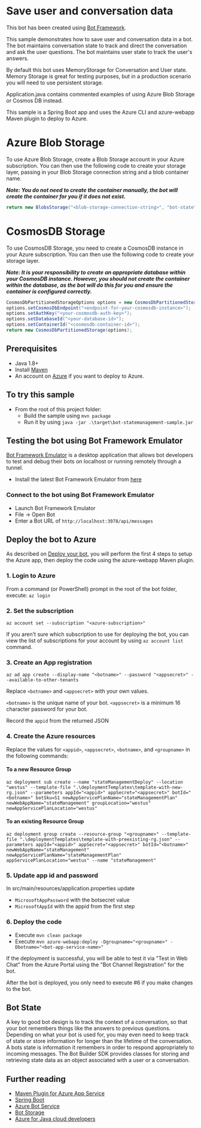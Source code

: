 # Save user and conversation data

This bot has been created using [Bot Framework](https://dev.botframework.com).

This sample demonstrates how to save user and conversation data in a bot. The bot maintains conversation state to track and direct the conversation and ask the user questions. The bot maintains user state to track the user's answers.

By default this bot uses MemoryStorage for Conversation and User state. Memory Storage is great for testing purposes, but in a production scenario you will need to use persistent storage.

Application.java contains commented examples of using Azure Blob Storage or Cosmos DB instead.

This sample is a Spring Boot app and uses the Azure CLI and azure-webapp Maven plugin to deploy to Azure.

# Azure Blob Storage

To use Azure Blob Storage, create a Blob Storage account in your Azure subscription. You can then use the following code to
create your storage layer, passing in your Blob Storage connection string and a blob container name.

***Note: You do not need to create the container manually, the bot will create the container for you if it does not exist.***

```java
return new BlobsStorage("<blob-storage-connection-string>", "bot-state");
```

# CosmosDB Storage

To use CosmosDB Storage, you need to create a CosmosDB instance in your Azure subscription. You can then use the following code to
create your storage layer.

***Note: It is your responsibility to create an appropriate database within your CosmosDB instance. However, you should **not**
create the container within the database, as the bot will do this for you and ensure the container is configured correctly.***

```java
CosmosDbPartitionedStorageOptions options = new CosmosDbPartitionedStorageOptions();
options.setCosmosDbEndpoint("<endpoint-for-your-cosmosdb-instance>");
options.setAuthKey("<your-cosmosdb-auth-key>");
options.setDatabaseId("<your-database-id>");
options.setContainerId("<cosmosdb-container-id>");
return new CosmosDbPartitionedStorage(options);
```

## Prerequisites

- Java 1.8+
- Install [Maven](https://maven.apache.org/)
- An account on [Azure](https://azure.microsoft.com) if you want to deploy to Azure.

## To try this sample
- From the root of this project folder:
  - Build the sample using `mvn package`
  - Run it by using `java -jar .\target\bot-statemanagement-sample.jar`

## Testing the bot using Bot Framework Emulator

[Bot Framework Emulator](https://github.com/microsoft/botframework-emulator) is a desktop application that allows bot developers to test and debug their bots on localhost or running remotely through a tunnel.

- Install the latest Bot Framework Emulator from [here](https://github.com/Microsoft/BotFramework-Emulator/releases)

### Connect to the bot using Bot Framework Emulator

- Launch Bot Framework Emulator
- File -> Open Bot
- Enter a Bot URL of `http://localhost:3978/api/messages`

## Deploy the bot to Azure

As described on [Deploy your bot](https://docs.microsoft.com/en-us/azure/bot-service/bot-builder-deploy-az-cli), you will perform the first 4 steps to setup the Azure app, then deploy the code using the azure-webapp Maven plugin.

### 1. Login to Azure

From a command (or PowerShell) prompt in the root of the bot folder, execute:
`az login`

### 2. Set the subscription

```
az account set --subscription "<azure-subscription>"
```

If you aren't sure which subscription to use for deploying the bot,  you can view the list of subscriptions for your account by using `az account list` command.

### 3. Create an App registration

```
az ad app create --display-name "<botname>" --password "<appsecret>" --available-to-other-tenants
```

Replace `<botname>` and `<appsecret>` with your own values.

`<botname>` is the unique name of your bot.
`<appsecret>` is a minimum 16 character password for your bot.

Record the `appid` from the returned JSON

### 4. Create the Azure resources

Replace the values for `<appid>`, `<appsecret>`, `<botname>`, and `<groupname>` in the following commands:

#### To a new Resource Group

```
az deployment sub create --name "stateManagementDeploy" --location "westus" --template-file ".\deploymentTemplates\template-with-new-rg.json" --parameters appId="<appid>" appSecret="<appsecret>" botId="<botname>" botSku=S1 newAppServicePlanName="stateManagementPlan" newWebAppName="stateManagement" groupLocation="westus" newAppServicePlanLocation="westus"
```

#### To an existing Resource Group

```
az deployment group create --resource-group "<groupname>" --template-file ".\deploymentTemplates\template-with-preexisting-rg.json" --parameters appId="<appid>" appSecret="<appsecret>" botId="<botname>" newWebAppName="stateManagement" newAppServicePlanName="stateManagementPlan" appServicePlanLocation="westus" --name "stateManagement"
```

### 5. Update app id and password

In src/main/resources/application.properties update

- `MicrosoftAppPassword` with the botsecret value
- `MicrosoftAppId` with the appid from the first step

### 6. Deploy the code

- Execute `mvn clean package`
- Execute `mvn azure-webapp:deploy -Dgroupname="<groupname>" -Dbotname="<bot-app-service-name>"`

If the deployment is successful, you will be able to test it via  "Test in Web Chat" from the Azure Portal using the "Bot Channel  Registration" for the bot.

After the bot is deployed, you only need to execute #6 if you make changes to the bot.

## Bot State

A key to good bot design is to track the context of a conversation, so that your bot remembers things like the answers to previous questions. Depending on what your bot is used for, you may even need to keep track of state or store information for longer than the lifetime of the conversation. A bots state is information it remembers in order to respond appropriately to incoming messages. The Bot Builder SDK provides classes for storing and retrieving state data as an object associated with a user or a conversation.

## Further reading
- [Maven Plugin for Azure App Service](https://github.com/microsoft/azure-maven-plugins/tree/develop/azure-webapp-maven-plugin)
- [Spring Boot](https://spring.io/projects/spring-boot)
- [Azure Bot Service](https://docs.microsoft.com/azure/bot-service/bot-service-overview-introduction?view=azure-bot-service-4.0)
- [Bot Storage](https://docs.microsoft.com/en-us/azure/bot-service/bot-builder-concept-state?view=azure-bot-service-4.0)
- [Azure for Java cloud developers](https://docs.microsoft.com/en-us/azure/java/?view=azure-java-stable)